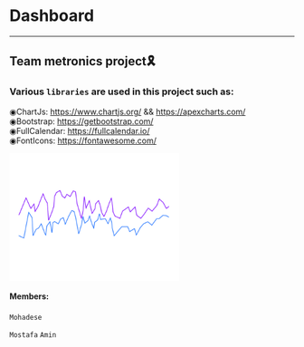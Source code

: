 # Dashboard
---
## Team metronics project🎗️
### Various ``libraries`` are used in this project such as:
◉ChartJs: https://www.chartjs.org/ && https://apexcharts.com/ <br>
◉Bootstrap: https://getbootstrap.com/ <br>
◉FullCalendar: https://fullcalendar.io/ <br>
◉FontIcons: https://fontawesome.com/ <br>

<img align="center" width="300px" src="image/linegraph.gif">

#### Members:
`Mohadese`

`Mostafa`
`Amin`
